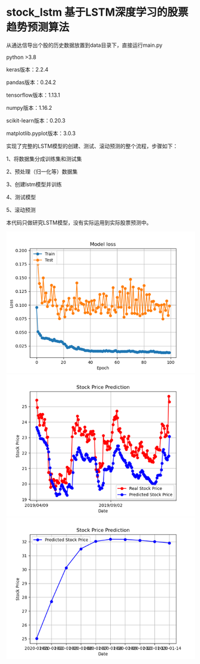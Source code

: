 # stock_lstm 基于LSTM深度学习的股票趋势预测算法
从通达信导出个股的历史数据放置到data目录下，直接运行main.py

python >3.8

keras版本：2.2.4

pandas版本：0.24.2

tensorflow版本：1.13.1

numpy版本：1.16.2

scikit-learn版本：0.20.3

matplotlib.pyplot版本：3.0.3

实现了完整的LSTM模型的创建、测试、滚动预测的整个流程，步骤如下：
 
 1、将数据集分成训练集和测试集

 2、预处理（归一化等）数据集

 3、创建lstm模型并训练
 
 4、测试模型
 
 5、滚动预测
 
 本代码只做研究LSTM模型，没有实际运用到实际股票预测中。

![myplot.png](asset%2Fmyplot.png)
 ![myplot1.png](asset%2Fmyplot1.png)
 ![myplot2.png](asset%2Fmyplot2.png)
